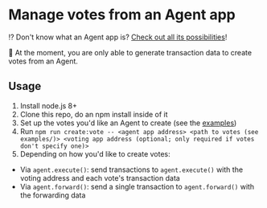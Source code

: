# Manage votes from an Agent app

⁉️  Don't know what an Agent app is? [Check out all its possibilities](http://aragon.org/agent)!

🚧 At the moment, you are only able to generate transaction data to create votes from an Agent.

## Usage

1. Install node.js 8+
1. Clone this repo, do an npm install inside of it
1. Set up the votes you'd like an Agent to create (see the [examples](./examples))
1. Run `npm run create:vote -- <agent app address> <path to votes (see examples/)> <voting app address (optional; only required if votes don't specify one)>`
1. Depending on how you'd like to create votes:
  - Via `agent.execute()`: send transactions to `agent.execute()` with the voting address and each vote's transaction data
  - Via `agent.forward()`: send a single transaction to `agent.forward()` with the forwarding data
